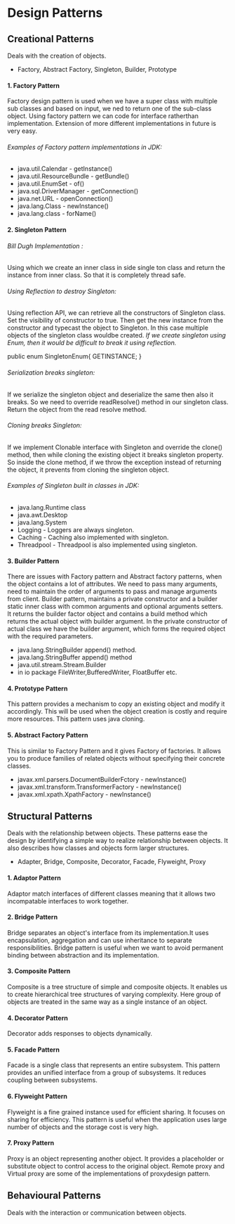 # Design Patterns

## Creational Patterns
Deals with the creation of objects.
* Factory, Abstract Factory, Singleton, Builder, Prototype
#### 1. Factory Pattern
Factory design pattern is used when we have a super class with multiple sub classes and based on input, we ned to return one of the sub-class object.
Using factory pattern we can code for interface ratherthan implementation.
Extension of more different implementations in future is very easy.
###### Examples of Factory pattern implementations in JDK:
* java.util.Calendar - getInstance() 
* java.util.ResourceBundle - getBundle()
* java.util.EnumSet - of()
* java.sql.DriverManager - getConnection()
* java.net.URL - openConnection()
* java.lang.Class - newInstance()
* java.lang.class - forName()
#### 2. Singleton Pattern
###### Bill Dugh Implementation :
Using which we create an inner class in side single ton class and return the instance from inner class. So that it is completely thread safe.
###### Using Reflection to destroy Singleton: 
Using reflection API, we can retrieve all the constructors of Singleton class. Set the visibility of constructor to true. Then get the new instance from the constructor and typecast the object to Singleton. In this case multiple objects of the singleton class wouldbe created. *If we create singleton using Enum, then it would be difficult to break it using reflection.*

 public enum SingletonEnum{
	GETINSTANCE;
 }
 ###### Serialization breaks singleton:
  If we serialize the singleton object and deserialize the same then also it breaks.
  So we need to override readResolve() method in our singleton class. Return the object from the read resolve method.
 ###### Cloning breaks Singleton:
  If we implement Clonable interface with Singleton and override the clone() method, then while cloning the existing object it breaks singleton property. So inside the clone method, if we throw the exception instead of returning the object, it prevents from cloning the singleton object.
###### Examples of Singleton built in classes in JDK:
* java.lang.Runtime class
* java.awt.Desktop
* java.lang.System
* Logging - Loggers are always singleton.
* Caching - Caching also implemented with singleton.
* Threadpool - Threadpool is also implemented using singleton.
#### 3. Builder Pattern
There are issues with Factory pattern and Abstract factory patterns, when the object contains a lot of attributes. We need to pass many arguments, need to maintain the order of arguments to pass and manage arguments from client. Builder pattern, maintains a private constructor and a builder static inner class with common arguments and optional arguments setters. It returns the builder factor object and contains a build method which returns the actual object with builder argument. In the private constructor of actual class we have the builder argument, which forms the required object with the required parameters.
* java.lang.StringBuilder append() method.
* java.lang.StringBuffer append() method
* java.util.stream.Stream.Builder
* in io package FileWriter,BufferedWriter, FloatBuffer etc.
#### 4. Prototype Pattern
This pattern provides a mechanism to copy an existing object and modify it accordingly. This will be used when the object creation is costly and require more resources. This pattern uses java cloning.
#### 5. Abstract Factory Pattern
This is similar to Factory Pattern and it gives Factory of factories. It allows you to produce families of related objects without specifying their  concrete classes.
* javax.xml.parsers.DocumentBuilderFctory - newInstance()
* javax.xml.transform.TransformerFactory - newInstance()
* javax.xml.xpath.XpathFactory - newInstance()
  
## Structural Patterns
Deals with the relationship between objects. These patterns ease the design by identifying a simple way to realize relationship between objects. It also describes how classes and objects form larger structures.
* Adapter, Bridge, Composite, Decorator, Facade, Flyweight, Proxy
#### 1. Adaptor Pattern
Adaptor match interfaces of different classes meaning that it allows two incompatable interfaces to work together.
#### 2. Bridge Pattern
Bridge separates an object's interface from its implementation.It uses encapsulation, aggregation and can use inheritance to separate responsibilities. Bridge pattern is useful when we want to avoid permanent binding between abstraction and its implementation. 
#### 3. Composite Pattern 
Composite is a tree structure of simple and composite objects. It enables us to create hierarchical tree structures of varying complexity. Here group of objects are treated in the same way as a single instance of an object.
#### 4. Decorator Pattern 
Decorator adds responses to objects dynamically.
#### 5. Facade Pattern 
Facade is a single class that represents an entire subsystem. This pattern provides an unified interface from a group of subsystems. It reduces coupling between subsystems.
#### 6. Flyweight Pattern 
Flyweight is a fine grained instance used for efficient sharing. It focuses on sharing for efficiency. This pattern is useful when the application uses large number of objects and the storage cost is very high.
#### 7. Proxy Pattern  
Proxy is an object representing another object. It provides a placeholder or substitute object to control access to the original object.
Remote proxy and Virtual proxy are some of the implementations of proxydesign pattern.
 
## Behavioural Patterns
Deals with the interaction or communication between objects.
